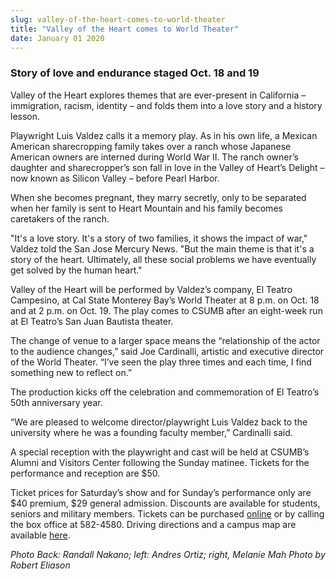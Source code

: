 ```yaml
---
slug: valley-of-the-heart-comes-to-world-theater
title: "Valley of the Heart comes to World Theater"
date: January 01 2020
---
```


 
<h3>Story of love and endurance staged Oct. 18 and 19</h3>
<p>
  Valley of the Heart explores themes that are ever-present in California –
  immigration, racism, identity – and folds them into a love story and a history
  lesson.
</p>
<p>
  Playwright Luis Valdez calls it a memory play. As in his own life, a Mexican
  American sharecropping family takes over a ranch whose Japanese American
  owners are interned during World War II. The ranch owner’s daughter and
  sharecropper’s son fall in love in the Valley of Heart’s Delight – now known
  as Silicon Valley – before Pearl Harbor.
</p>
<p>
  When she becomes pregnant, they marry secretly, only to be separated when her
  family is sent to Heart Mountain and his family becomes caretakers of the
  ranch.
</p>
<p>
  "It's a love story. It's a story of two families, it shows the impact of war,"
  Valdez told the San Jose Mercury News. "But the main theme is that it's a
  story of the heart. Ultimately, all these social problems we have eventually
  get solved by the human heart."
</p>
<p>
  Valley of the Heart will be performed by Valdez’s company, El Teatro
  Campesino, at Cal State Monterey Bay’s World Theater at 8 p.m. on Oct. 18 and
  at 2 p.m. on Oct. 19. The play comes to CSUMB after an eight-week run at El
  Teatro’s San Juan Bautista theater.
</p>
<p>
  The change of venue to a larger space means the “relationship of the actor to
  the audience changes,” said Joe Cardinalli, artistic and executive director of
  the World Theater. “I’ve seen the play three times and each time, I find
  something new to reflect on.”
</p>
<p>
  The production kicks off the celebration and commemoration of El Teatro’s 50th
  anniversary year.
</p>
<p>
  “We are pleased to welcome director/playwright Luis Valdez back to the
  university where he was a founding faculty member,” Cardinalli said.
</p>
<p>
  A special reception with the playwright and cast will be held at CSUMB’s
  Alumni and Visitors Center following the Sunday matinee. Tickets for the
  performance and reception are $50.
</p>
<p>
  Ticket prices for Saturday’s show and for Sunday’s performance only are $40
  premium, $29 general admission. Discounts are available for students, seniors
  and military members. Tickets can be purchased
  <a href="https://csumb.edu/worldtheater">online</a> or by calling the box
  office at 582-4580. Driving directions and a campus map are available
  <a href="https://csumb.edu/maps">here</a>.
</p>
<p>
  <em
    >Photo Back: Randall Nakano; left: Andres Ortiz; right, Melanie Mah Photo by
    Robert Eliason</em
  >
</p>
<p></p>
 
